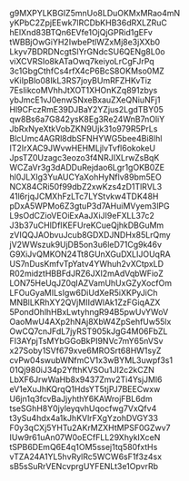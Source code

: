g9MXPYLKBGIZ5mnUo8LDuOKMxMRao4mN
yKPbC2ZpjEEwk7lRCDbKHB36dRXLZRuC
hElXnd83BTQn6EVfe1OjQjGPRid1gEFv
tWBBjOwGiYH2IwbePtlWZxMj8e3jXXb0
Lkyv7BDRDNcgtSlYrGNdcSU6QENg8L0o
viXCVRSIo8kATaOwq7keiyoLrCgFJrPq
3c1GbgCthfCs4rfX4cP6BcS8OKMso0MZ
vKiIpBlo08IkL3RS7joyBUmRFZHKvTiz
7EsIikcoMVhhJtXOT1XHOnKZq891zbys
ybJmcE1vJ0enwSNxeBxauZXeQNiuNFj1
Hl9CFczRmE39DJBaY2YZjus2LgdTBY05
qw8Bs6a7G842ysK8Eg3Re24WnB7nOliY
JbRxNyeXtkVobZKN9Ujk31o979R5PrLs
BlcUmc4AGRl8dbSFNHYWG5bee4Bi8lhl
IT2IrXAC9JWvwHEHMLjlvTvfl6okokeU
JpsTZ0Uzagc3eozo3f4NRJIXLrwZsBqK
WCZaVr3g3dADDuRejdao6Lgr1gOKB0ZE
hl0JLXIg3YuAUCYaXohHyNflv89bm5EO
NCX84CRi50f99dbZ2xwKzs4zD1TlRVL3
41l6rjqJCMXhFzLTc7LYStvkw4TDK48H
pDxA5WPMo6Z3gtuP3d7AHuiMVyem3lPG
L9sOdCZioVEOiExAaJXiJI9eFXLL37c2
J3b37uCHlDfIKEFUreKCueQjhkDBGuMm
zVIQQJAObvuJcub8GDXDJNDHx85LrQmy
jV2WWszuk9UjDB5on3u6leD71Cg9k46v
G9XiJvQMKON24Tt8GUnXGuDXLIJOUqRA
US7nDusKmfvTpYatv4YWhuh2vXCtpxLD
R02midztHBBFdJRZ6JXI2mAdVqbWFioZ
LON75HeUqJZ0qIAZVamUhUxGZyXocfOm
LFOuGyaMILsIgw6DiUdXeR5iXKPyJiCh
MNBlLKRhXY2QVjMIIdWlAk1ZzFGiqAZX
5PondOhlhHBxLwtyhngR94B5pwUvYWoV
OaoMwU4AXp2hNAj8XbW4ZpSehfUw55lx
OwCQ7cnJFdL7jyRST905kJgG4M06FbZL
FI3AYpjTsMYbGGoBkPI9NVc7mY65nVSv
x27Soby1SVf679xve6MROSrt68HW1syZ
cvPw04swubWNfmCV1x3wBYML3uwpf3s1
01Qj980iJ34p2YfthKVSOu1JI2c2kCZN
LbXF6JrwWaHb8x9437Zmv2Ti4YsjJMl6
eV1eXuJhKQrqQ1HdsYT5tjPJ7BEECwxw
U6jn1q3fcvBaJjyhthY6KAWrojFBL6dm
tseSGhH8Y0jyleyqvhUqocfwg7VxQfv4
t3ySu4hdx4a1kJhKVlrFXgYzohDVGY33
F0y3qCXj5YHTu2AKrMZXHtMPSF0GZwv7
IUw9r61uAn07W0oECfFLL29XhykIXceN
tSPB6DEmQ6E4q1OM5ssej1tq580fxtHs
vTZA24A1YL5hvRylRc5WCW6sF1f3z4sx
sB5sSuRrVENcvprgUYFENLt3e1OpvrRb
